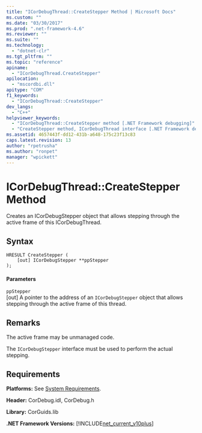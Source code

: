 ```yaml
---
title: "ICorDebugThread::CreateStepper Method | Microsoft Docs"
ms.custom: ""
ms.date: "03/30/2017"
ms.prod: ".net-framework-4.6"
ms.reviewer: ""
ms.suite: ""
ms.technology: 
  - "dotnet-clr"
ms.tgt_pltfrm: ""
ms.topic: "reference"
apiname: 
  - "ICorDebugThread.CreateStepper"
apilocation: 
  - "mscordbi.dll"
apitype: "COM"
f1_keywords: 
  - "ICorDebugThread::CreateStepper"
dev_langs: 
  - "C++"
helpviewer_keywords: 
  - "ICorDebugThread::CreateStepper method [.NET Framework debugging]"
  - "CreateStepper method, ICorDebugThread interface [.NET Framework debugging]"
ms.assetid: 4657443f-dd12-431b-a648-175c23f13c83
caps.latest.revision: 13
author: "rpetrusha"
ms.author: "ronpet"
manager: "wpickett"
---
```

# ICorDebugThread::CreateStepper Method
Creates an ICorDebugStepper object that allows stepping through the active frame of this ICorDebugThread.  
  
## Syntax  
  
```  
HRESULT CreateStepper (  
    [out] ICorDebugStepper **ppStepper  
);  
```  
  
#### Parameters  
 `ppStepper`  
 [out] A pointer to the address of an `ICorDebugStepper` object that allows stepping through the active frame of this thread.  
  
## Remarks  
 The active frame may be unmanaged code.  
  
 The `ICorDebugStepper` interface must be used to perform the actual stepping.  
  
## Requirements  
 **Platforms:** See [System Requirements](../../../../docs/framework/getting-started/system-requirements.md).  
  
 **Header:** CorDebug.idl, CorDebug.h  
  
 **Library:** CorGuids.lib  
  
 **.NET Framework Versions:** [!INCLUDE[net_current_v10plus](../../../../includes/net-current-v10plus-md.md)]